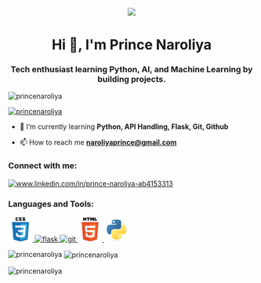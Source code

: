 <p align='center'>
  <img class="logo" src="https://user-images.githubusercontent.com/55389276/140866485-8fb1c876-9a8f-4d6a-98dc-08c4981eaf70.gif" width='500'>
</p>
<h1 align="center">Hi 👋, I'm Prince Naroliya</h1>
<h3 align="center">Tech enthusiast learning Python, AI, and Machine Learning by building projects.</h3>

<p align="left"> <img src="https://komarev.com/ghpvc/?username=princenaroliya&label=Profile%20views&color=0e75b6&style=flat" alt="princenaroliya" /> </p>

<p align="left"> <a href="https://github.com/ryo-ma/github-profile-trophy"><img src="https://github-profile-trophy.vercel.app/?username=princenaroliya" alt="princenaroliya" /></a> </p>

- 🌱 I’m currently learning **Python, API Handling, Flask, Git, Github**

- 📫 How to reach me **naroliyaprince@gmail.com**

<h3 align="left">Connect with me:</h3>
<p align="left">
<a href="https://linkedin.com/in/www.linkedin.com/in/prince-naroliya-ab4153313" target="blank"><img align="center" src="https://raw.githubusercontent.com/rahuldkjain/github-profile-readme-generator/master/src/images/icons/Social/linked-in-alt.svg" alt="www.linkedin.com/in/prince-naroliya-ab4153313" height="50" width="50" /></a>
</p>

<h3 align="left">Languages and Tools:</h3>
<p align="left"> <a href="https://www.w3schools.com/css/" target="_blank" rel="noreferrer"> <img src="https://raw.githubusercontent.com/devicons/devicon/master/icons/css3/css3-original-wordmark.svg" alt="css3" width="50" height="50"/> </a> <a href="https://flask.palletsprojects.com/" target="_blank" rel="noreferrer"> <img src="https://www.vectorlogo.zone/logos/pocoo_flask/pocoo_flask-icon.svg" alt="flask" width="50" height="50"/> </a> <a href="https://git-scm.com/" target="_blank" rel="noreferrer"> <img src="https://www.vectorlogo.zone/logos/git-scm/git-scm-icon.svg" alt="git" width="50" height="50"/> </a> <a href="https://www.w3.org/html/" target="_blank" rel="noreferrer"> <img src="https://raw.githubusercontent.com/devicons/devicon/master/icons/html5/html5-original-wordmark.svg" alt="html5" width="50" height="50"/> </a> <a href="https://www.python.org" target="_blank" rel="noreferrer"> <img src="https://raw.githubusercontent.com/devicons/devicon/master/icons/python/python-original.svg" alt="python" width="50" height="50"/> </a> </p>

<p><img align="left" src="https://github-readme-stats.vercel.app/api/top-langs?username=princenaroliya&show_icons=true&locale=en&layout=compact" alt="princenaroliya" /></p>

<p>&nbsp;<img align="center" src="https://github-readme-stats.vercel.app/api?username=princenaroliya&show_icons=true&locale=en" alt="princenaroliya" /></p>

<p><img align="center" src="https://github-readme-streak-stats.herokuapp.com/?user=princenaroliya&" alt="princenaroliya" /></p>



